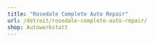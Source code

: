 ```yaml
---
title: "Rosedale Complete Auto Repair"
url: /detroit/rosedale-complete-auto-repair/
shop: Autowerkstatt
---
```

